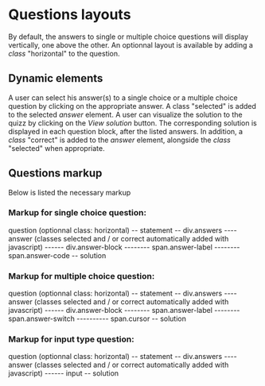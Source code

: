 # Questions layouts

By default, the answers to single or multiple choice questions will display vertically, one above the other.
An optionnal layout is available by adding a *class* "horizontal" to the question.

## Dynamic elements
A user can select his answer(s) to a single choice or a multiple choice question by clicking on the appropriate answer. A class "selected" is added to the selected *answer* element.
A user can visualize the solution to the quizz by clicking on the *View solution* button.
The corresponding solution is displayed in each question block, after the listed answers. In addition, a *class* "correct" is added to the *answer* element, alongside the *class* "selected" when appropriate.


## Questions markup
Below is listed the necessary markup 

### Markup for single choice question:
question (optionnal class: horizontal)
-- statement
-- div.answers
---- answer (classes selected and / or correct automatically added with javascript)
------ div.answer-block
-------- span.answer-label
-------- span.answer-code
-- solution

### Markup for multiple choice question:
question (optionnal class: horizontal)
-- statement
-- div.answers
---- answer (classes selected and / or correct automatically added with javascript)
------ div.answer-block
-------- span.answer-label
-------- span.answer-switch
---------- span.cursor
-- solution

### Markup for input type question:
question (optionnal class: horizontal)
-- statement
-- div.answers
---- answer (classes selected and / or correct automatically added with javascript)
------ input
-- solution
